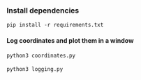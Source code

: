 ### Install dependencies
`pip install -r requirements.txt`
#### Log coordinates and plot them in a window
`python3 coordinates.py`\
\
`python3 logging.py`
